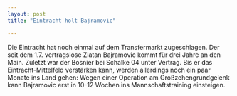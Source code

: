 ```yaml
---
layout: post
title: "Eintracht holt Bajramovic"

---
```


Die Eintracht hat noch einmal auf dem Transfermarkt zugeschlagen. Der seit dem 1.7. vertragslose Zlatan Bajramovic kommt für drei Jahre an den Main. Zuletzt war der Bosnier bei Schalke 04 unter Vertrag. Bis er das Eintracht-Mittelfeld verstärken kann, werden allerdings noch ein paar Monate ins Land gehen: Wegen einer Operation am Großzehengrundgelenk kann Bajramovic erst in 10-12 Wochen ins Mannschaftstraining einsteigen.


